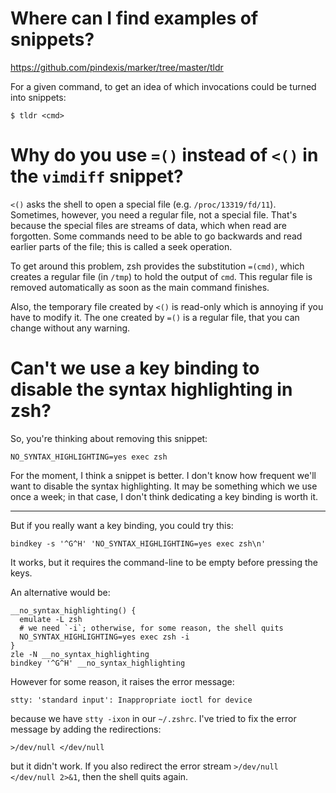 # Where can I find examples of snippets?

<https://github.com/pindexis/marker/tree/master/tldr>

For a given  command, to get an  idea of which invocations could  be turned into
snippets:

    $ tldr <cmd>

##
# Why do you use `=()` instead of `<()` in the `vimdiff` snippet?

`<()` asks the shell to open a special file (e.g. `/proc/13319/fd/11`).
Sometimes, however, you need a regular file, not a special file.
That's  because the  special files  are  streams of  data, which  when read  are
forgotten.
Some commands  need to be  able to  go backwards and  read earlier parts  of the
file; this is called a seek operation.

To  get around  this  problem,  zsh provides  the  substitution `=(cmd)`,  which
creates a regular file (in `/tmp`) to hold the output of `cmd`.
This regular file is removed automatically as soon as the main command finishes.

Also, the temporary file created by `<()`  is read-only which is annoying if you
have to modify it.
The one  created by `=()`  is a  regular file, that  you can change  without any
warning.

# Can't we use a key binding to disable the syntax highlighting in zsh?

So, you're thinking about removing this snippet:

    NO_SYNTAX_HIGHLIGHTING=yes exec zsh

For the moment, I think a snippet is better.
I don't know how frequent we'll want to disable the syntax highlighting.
It may  be something  which we  use once  a week;  in that  case, I  don't think
dedicating a key binding is worth it.

---

But if you really want a key binding, you could try this:

    bindkey -s '^G^H' 'NO_SYNTAX_HIGHLIGHTING=yes exec zsh\n'

It works, but it requires the command-line to be empty before pressing the keys.

An alternative would be:

    __no_syntax_highlighting() {
      emulate -L zsh
      # we need `-i`; otherwise, for some reason, the shell quits
      NO_SYNTAX_HIGHLIGHTING=yes exec zsh -i
    }
    zle -N __no_syntax_highlighting
    bindkey '^G^H' __no_syntax_highlighting

However for some reason, it raises the error message:

    stty: 'standard input': Inappropriate ioctl for device

because we have `stty -ixon` in our `~/.zshrc`.
I've tried to fix the error message by adding the redirections:

    >/dev/null </dev/null

but it didn't work.
If you  also redirect the  error stream  `>/dev/null </dev/null 2>&1`,  then the
shell quits again.

